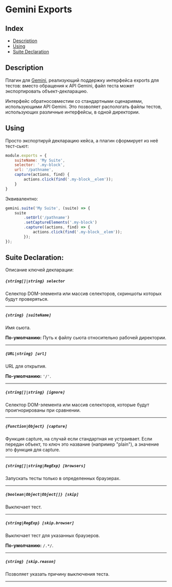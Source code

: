 Gemini Exports
=======

## Index

- [Description](https://github.yandex-team.ru/market/gemini-exports#description)
- [Using](https://github.yandex-team.ru/market/gemini-exports#using)
- [Suite Declaration](https://github.yandex-team.ru/market/gemini-exports#suite-declaration)

## Description
Плагин для [Gemini](https://github.com/gemini-testing/gemini/), реализующий поддержку интерфейса exports для тестов: вместо обращения к API Gemini, файл теста может экспортировать объект-декларацию.
 
 Интерфейс обратносовместим со стандартными сценариями, использующими API Gemini. Это позволяет распологать файлы тестов, использующих различные интерфейсы, в одной директории.

## Using
Просто экспортируй декларацию кейса, а плагин сформирует из неё тест-сьют:

```js
module.exports = {
    suiteName: 'My Suite',
    selector: '.my-block',
    url: '/pathname',
    capture(actions, find) {
        actions.click(find('.my-block__elem'));
    }
}
```

Эквивалентно:

```js
gemini.suite('My Suite', (suite) => {
    suite
        .setUrl('/pathname')
        .setCaptureElements('.my-block')
        .capture((actions, find) => {
            actions.click(find('.my-block__elem'));
        });
});
```

## Suite Declaration:
Описание ключей декларации:

##### `{string[]|string} selector`
Селектор DOM-элемента или массив селекторов, скриншоты которых будут проверяться.

___

##### `{string} [suiteName]`
Имя сьюта.

**По-умолчанию:** Путь к файлу сьюта относительно рабочей директории.

___

##### `{URL|string} [url]`
URL для открытия.

**По-умолчанию:** `'/'`.

___

##### `{string[]|string} [ignore]`
Селектор DOM-элемента или массив селекторов, которые будут проигнорированы при сравнении.

___

##### `{Function|Object} [capture]`
Функция capture, на случай если стандартная не устраивает. Если передан объект, то ключ это название (например "plain"), а значение это функция для capture.

___

##### `{string[]|string|RegExp} [browsers]`
Запускать тесты только в определенных браузерах.

___

##### `{boolean|Object|Object[]} [skip]`
Выключает тест.

___

##### `{string|RegExp} [skip.browser]`
Выключает тест для указанных браузеров.

**По-умолчанию:** `/.*/`.

___

##### `{string} [skip.reason]`
Позволяет указать причину выключения теста.

___
